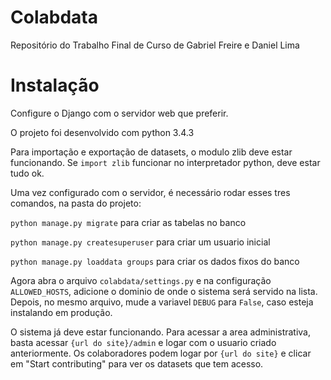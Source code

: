 # Colabdata

Repositório do Trabalho Final de Curso de Gabriel Freire e Daniel Lima

# Instalação

Configure o Django com o servidor web que preferir.

O projeto foi desenvolvido com python 3.4.3

Para importação e exportação de datasets, o modulo zlib deve estar funcionando.
Se `import zlib` funcionar no interpretador python, deve estar tudo ok.

Uma vez configurado com o servidor, é necessário rodar esses tres comandos, na pasta do projeto:

`python manage.py migrate` para criar as tabelas no banco

`python manage.py createsuperuser` para criar um usuario inicial

`python manage.py loaddata groups` para criar os dados fixos do banco

Agora abra o arquivo `colabdata/settings.py` e na configuração `ALLOWED_HOSTS`, adicione o dominio de onde o sistema será servido na lista.
Depois, no mesmo arquivo, mude a variavel `DEBUG` para `False`, caso esteja instalando em produção.

O sistema já deve estar funcionando. 
Para acessar a area administrativa, basta acessar `{url do site}/admin` e logar com o usuario criado anteriormente.
Os colaboradores podem logar por `{url do site}` e clicar em "Start contributing" para ver os datasets que tem acesso.